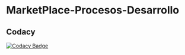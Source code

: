 # MarketPlace-Procesos-Desarrollo
## Codacy
[![Codacy Badge](https://app.codacy.com/project/badge/Grade/ebdd21fc243c440eae0029a5bb6d1851)](https://www.codacy.com/gh/dgfonseca/MarketPlace-Procesos-Desarrollo/dashboard?utm_source=github.com&amp;utm_medium=referral&amp;utm_content=dgfonseca/MarketPlace-Procesos-Desarrollo&amp;utm_campaign=Badge_Grade)
